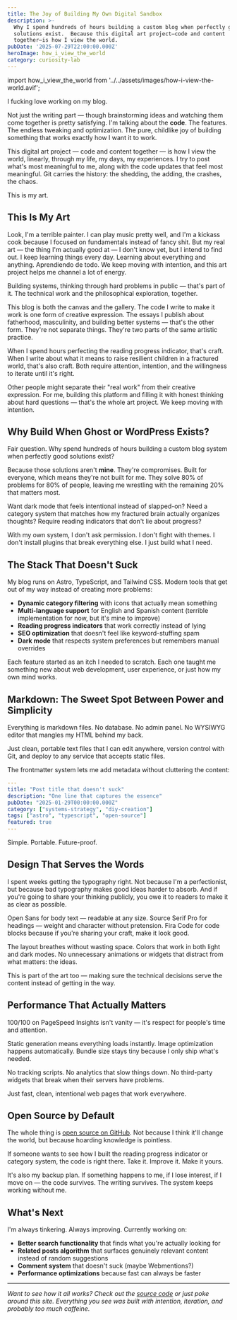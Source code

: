 ```yaml
---
title: The Joy of Building My Own Digital Sandbox
description: >-
  Why I spend hundreds of hours building a custom blog when perfectly good
  solutions exist.  Because this digital art project—code and content
  together—is how I view the world.
pubDate: '2025-07-29T22:00:00.000Z'
heroImage: how_i_view_the_world
category: curiosity-lab
---
```


import how_i_view_the_world from '../../assets/images/how-i-view-the-world.avif';



I fucking love working on my blog.

Not just the writing part — though brainstorming ideas and watching them come together is pretty satisfying. I'm talking about the **code**. The features. The endless tweaking and optimization. The pure, childlike joy of building something that works exactly how I want it to work.

This digital art project — code and content together — is how I view the world, linearly, through my life, my days, my experiences. I try to post what's most meaningful to me, along with the code updates that feel most meaningful. Git carries the history: the shedding, the adding, the crashes, the chaos.

This is my art.

## This Is My Art

Look, I'm a terrible painter. I can play music pretty well, and I'm a kickass cook because I focused on fundamentals instead of fancy shit. But my real art — the thing I'm actually good at — I don't know yet, but I intend to find out. I keep learning things every day. Learning about everything and anything. Aprendiendo de todo. We keep moving with intention, and this art project helps me channel a lot of energy.

Building systems, thinking through hard problems in public — that's part of it. The technical work and the philosophical exploration, together.

This blog is both the canvas and the gallery. The code I write to make it work is one form of creative expression. The essays I publish about fatherhood, masculinity, and building better systems — that's the other form. They're not separate things. They're two parts of the same artistic practice.

When I spend hours perfecting the reading progress indicator, that's craft. When I write about what it means to raise resilient children in a fractured world, that's also craft. Both require attention, intention, and the willingness to iterate until it's right.

Other people might separate their "real work" from their creative expression. For me, building this platform and filling it with honest thinking about hard questions — that's the whole art project. We keep moving with intention.

## Why Build When Ghost or WordPress Exists?

Fair question. Why spend hundreds of hours building a custom blog system when perfectly good solutions exist?

Because those solutions aren't **mine**. They're compromises. Built for everyone, which means they're not built for me. They solve 80% of problems for 80% of people, leaving me wrestling with the remaining 20% that matters most.

Want dark mode that feels intentional instead of slapped-on? Need a category system that matches how my fractured brain actually organizes thoughts? Require reading indicators that don't lie about progress?

With my own system, I don't ask permission. I don't fight with themes. I don't install plugins that break everything else. I just build what I need.

## The Stack That Doesn't Suck

My blog runs on Astro, TypeScript, and Tailwind CSS. Modern tools that get out of my way instead of creating more problems:

- **Dynamic category filtering** with icons that actually mean something
- **Multi-language support** for English and Spanish content (terrible implementation for now, but it's mine to improve)
- **Reading progress indicators** that work correctly instead of lying
- **SEO optimization** that doesn't feel like keyword-stuffing spam
- **Dark mode** that respects system preferences but remembers manual overrides

Each feature started as an itch I needed to scratch. Each one taught me something new about web development, user experience, or just how my own mind works.

## Markdown: The Sweet Spot Between Power and Simplicity

Everything is markdown files. No database. No admin panel. No WYSIWYG editor that mangles my HTML behind my back.

Just clean, portable text files that I can edit anywhere, version control with Git, and deploy to any service that accepts static files.

The frontmatter system lets me add metadata without cluttering the content:

```yaml
---
title: "Post title that doesn't suck"
description: "One line that captures the essence"
pubDate: "2025-01-29T00:00:00.000Z"
category: ["systems-strategy", "diy-creation"]
tags: ["astro", "typescript", "open-source"]
featured: true
---
```

Simple. Portable. Future-proof.

## Design That Serves the Words

I spent weeks getting the typography right. Not because I'm a perfectionist, but because bad typography makes good ideas harder to absorb. And if you're going to share your thinking publicly, you owe it to readers to make it as clear as possible.

Open Sans for body text — readable at any size. Source Serif Pro for headings — weight and character without pretension. Fira Code for code blocks because if you're sharing your craft, make it look good.

The layout breathes without wasting space. Colors that work in both light and dark modes. No unnecessary animations or widgets that distract from what matters: the ideas.

This is part of the art too — making sure the technical decisions serve the content instead of getting in the way.

## Performance That Actually Matters

100/100 on PageSpeed Insights isn't vanity — it's respect for people's time and attention.

Static generation means everything loads instantly. Image optimization happens automatically. Bundle size stays tiny because I only ship what's needed.

No tracking scripts. No analytics that slow things down. No third-party widgets that break when their servers have problems.

Just fast, clean, intentional web pages that work everywhere.

## Open Source by Default

The whole thing is [open source on GitHub](https://github.com/antoniwan/curious-chaos-journal). Not because I think it'll change the world, but because hoarding knowledge is pointless.

If someone wants to see how I built the reading progress indicator or category system, the code is right there. Take it. Improve it. Make it yours.

It's also my backup plan. If something happens to me, if I lose interest, if I move on — the code survives. The writing survives. The system keeps working without me.

## What's Next

I'm always tinkering. Always improving. Currently working on:

- **Better search functionality** that finds what you're actually looking for
- **Related posts algorithm** that surfaces genuinely relevant content instead of random suggestions
- **Comment system** that doesn't suck (maybe Webmentions?)
- **Performance optimizations** because fast can always be faster
---

_Want to see how it all works? Check out the [source code](https://github.com/antoniwan/curious-chaos-journal) or just poke around this site. Everything you see was built with intention, iteration, and probably too much caffeine._
